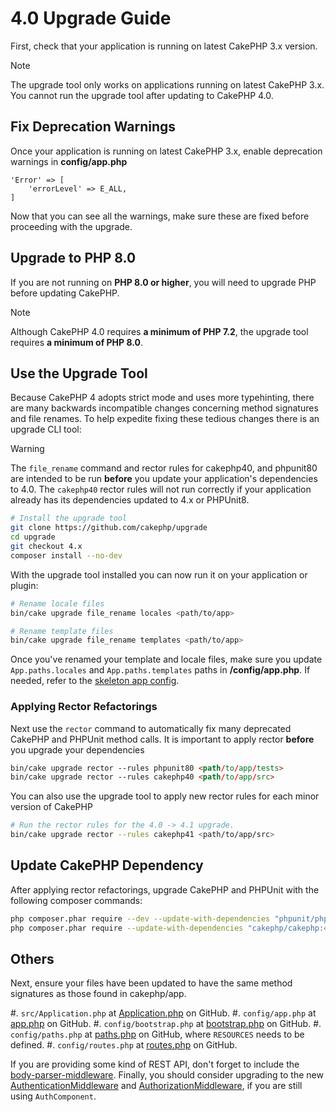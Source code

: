 # 4.0 Upgrade Guide

First, check that your application is running on latest CakePHP 3.x version.

> [!NOTE]
> The upgrade tool only works on applications running on latest CakePHP 3.x. You cannot run the upgrade tool after updating to CakePHP 4.0.
>

## Fix Deprecation Warnings

Once your application is running on latest CakePHP 3.x, enable deprecation warnings in **config/app.php**

```
'Error' => [
    'errorLevel' => E_ALL,
]

```

Now that you can see all the warnings, make sure these are fixed before proceeding with the upgrade.

## Upgrade to PHP 8.0

If you are not running on **PHP 8.0 or higher**, you will need to upgrade PHP before updating CakePHP.

> [!NOTE]
> Although CakePHP 4.0 requires **a minimum of PHP 7.2**, the upgrade tool requires **a minimum of PHP 8.0**.

<!-- anchor: upgrade-tool-use -->
## Use the Upgrade Tool

Because CakePHP 4 adopts strict mode and uses more typehinting, there are many
backwards incompatible changes concerning method signatures and file renames.
To help expedite fixing these tedious changes there is an upgrade CLI tool:

> [!WARNING]
> The `file_rename` command and rector rules for cakephp40, and phpunit80
> are intended to be run **before** you update your application's dependencies
> to 4.0. The `cakephp40` rector rules will not run correctly if your
> application already has its dependencies updated to 4.x or PHPUnit8.
>

```bash
# Install the upgrade tool
git clone https://github.com/cakephp/upgrade
cd upgrade
git checkout 4.x
composer install --no-dev

```

With the upgrade tool installed you can now run it on your application or
plugin:

```bash
# Rename locale files
bin/cake upgrade file_rename locales <path/to/app>

# Rename template files
bin/cake upgrade file_rename templates <path/to/app>

```

Once you've renamed your template and locale files, make sure you update
`App.paths.locales` and `App.paths.templates` paths in **/config/app.php**. If needed, refer to the [skeleton app config](https://github.com/cakephp/app/blob/4.x/config/app.php).

### Applying Rector Refactorings

Next use the `rector` command to automatically fix many deprecated CakePHP and
PHPUnit method calls. It is important to apply rector **before** you upgrade
your dependencies

```html
bin/cake upgrade rector --rules phpunit80 <path/to/app/tests>
bin/cake upgrade rector --rules cakephp40 <path/to/app/src>

```

You can also use the upgrade tool to apply new rector rules for each minor
version of CakePHP

```bash
# Run the rector rules for the 4.0 -> 4.1 upgrade.
bin/cake upgrade rector --rules cakephp41 <path/to/app/src>

```

## Update CakePHP Dependency

After applying rector refactorings, upgrade CakePHP and PHPUnit with the following
composer commands:

```bash
php composer.phar require --dev --update-with-dependencies "phpunit/phpunit:^8.0"
php composer.phar require --update-with-dependencies "cakephp/cakephp:4.0.*"

```

## Others

Next, ensure your files have been updated to have the same
method signatures as those found in cakephp/app. 

#. `src/Application.php` at [Application.php](https://github.com/cakephp/app/blob/4.x/src/Application.php) on GitHub.
#. `config/app.php` at [app.php](https://github.com/cakephp/app/blob/4.x/config/app.php) on GitHub.
#. `config/bootstrap.php` at [bootstrap.php](https://github.com/cakephp/app/blob/4.x/config/bootstrap.php) on GitHub.
#. `config/paths.php` at [paths.php](https://github.com/cakephp/app/blob/4.x/config/paths.php) on GitHub, where `RESOURCES` needs to be defined.
#. `config/routes.php` at [routes.php](https://github.com/cakephp/app/blob/4.x/config/routes.php) on GitHub.

If you are providing some kind of REST API, don't forget to include the
[body-parser-middleware](../controllers/middleware.md#body-parser-middleware). Finally, you should consider upgrading to the new
[AuthenticationMiddleware](../authentication/2/en/index.html.md)
and [AuthorizationMiddleware](../authorization/2/en/index.html.md), if you are still
using `AuthComponent`.
